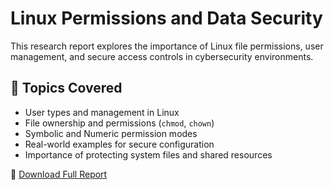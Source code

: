 # Linux Permissions and Data Security

This research report explores the importance of Linux file permissions, user management, and secure access controls in cybersecurity environments.

## 🔐 Topics Covered
- User types and management in Linux
- File ownership and permissions (`chmod`, `chown`)
- Symbolic and Numeric permission modes
- Real-world examples for secure configuration
- Importance of protecting system files and shared resources

📄 [Download Full Report](TASK%200-LINUX%20PERMISSIONS%20AND%20DATA%20SECURITY.pdf)

